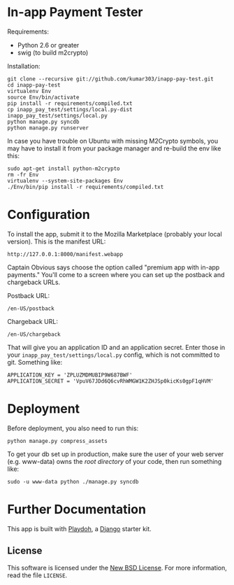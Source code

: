 In-app Payment Tester
=====================

Requirements:

* Python 2.6 or greater
* swig (to build m2crypto)

Installation:

    git clone --recursive git://github.com/kumar303/inapp-pay-test.git
    cd inapp-pay-test
    virtualenv Env
    source Env/bin/activate
    pip install -r requirements/compiled.txt
    cp inapp_pay_test/settings/local.py-dist inapp_pay_test/settings/local.py
    python manage.py syncdb
    python manage.py runserver


In case you have trouble on Ubuntu with missing M2Crypto symbols, you may have
to install it from your package manager and re-build the env like this:

    sudo apt-get install python-m2crypto
    rm -fr Env
    virtualenv --system-site-packages Env
    ./Env/bin/pip install -r requirements/compiled.txt

Configuration
=============

To install the app, submit it to the Mozilla Marketplace (probably your local
version). This is the manifest URL:

    http://127.0.0.1:8000/manifest.webapp

Captain Obvious says choose the option called "premium app with in-app payments."
You'll come to a screen where you can set up the postback and chargeback URLs.

Postback URL:

    /en-US/postback

Chargeback URL:

    /en-US/chargeback

That will give you an application ID and an application secret.
Enter those in your `inapp_pay_test/settings/local.py` config, which is not
committed to git. Something like:

    APPLICATION_KEY = 'ZPLUZMDMUBIP9W687BWF'
    APPLICATION_SECRET = 'VpuV67JDd6Q6cvRhWMGW1K2ZHJSp0kicKs0gpF1qHVM'

Deployment
==========

Before deployment, you also need to run this:

    python manage.py compress_assets


To get your db set up in production, make sure the user of your web server
(e.g. www-data) owns the *root directory* of your code, then run something
like:

    sudo -u www-data python ./manage.py syncdb

Further Documentation
=====================

This app is built with [Playdoh](http://playdoh.readthedocs.org/),
a [Django](https://docs.djangoproject.com/) starter kit.

License
-------
This software is licensed under the [New BSD License][BSD]. For more
information, read the file ``LICENSE``.

[BSD]: http://creativecommons.org/licenses/BSD/

